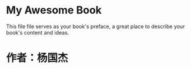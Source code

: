 # My Awesome Book

This file file serves as your book's preface, a great place to describe your book's content and ideas.

# 作者：杨国杰
